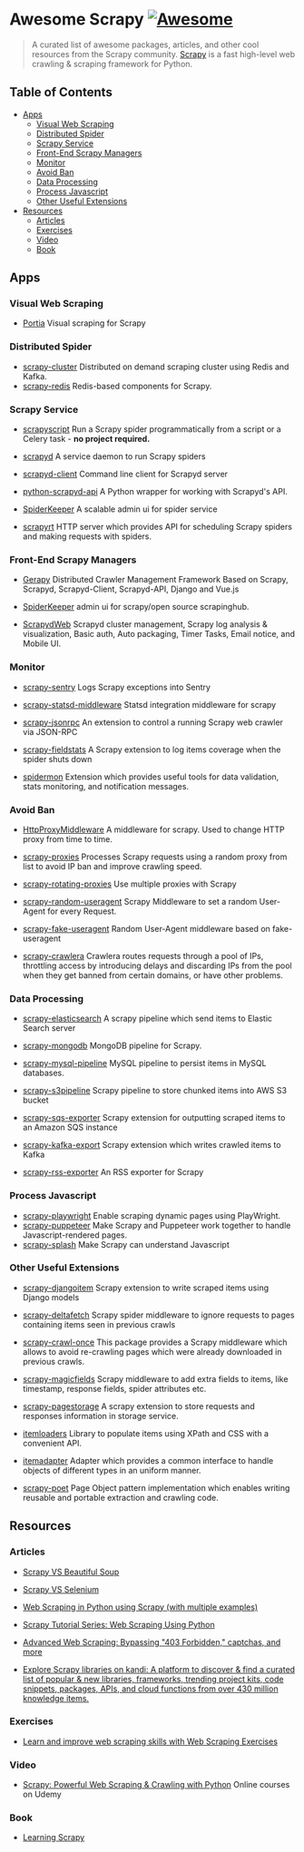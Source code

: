 # Awesome Scrapy [![Awesome](https://cdn.rawgit.com/sindresorhus/awesome/d7305f38d29fed78fa85652e3a63e154dd8e8829/media/badge.svg)](https://github.com/sindresorhus/awesome) 

> A curated list of awesome packages, articles, and other cool resources from the Scrapy community.
> [Scrapy](https://github.com/scrapy/scrapy) is a fast high-level web crawling & scraping framework for Python.

## Table of Contents

- [Apps](#apps)
    - [Visual Web Scraping](#visual-web-scraping)
    - [Distributed Spider](#distributed-spider)
    - [Scrapy Service](#scrapy-service)
    - [Front-End Scrapy Managers](#front-end-scrapy-managers)
    - [Monitor](#monitor)
    - [Avoid Ban](#avoid-ban)
    - [Data Processing](#data-processing)
    - [Process Javascript](#process-javascript)
    - [Other Useful Extensions](#other-useful-extensions)
- [Resources](#resources)
    - [Articles](#articles)
    - [Exercises](#exercises)
    - [Video](#video)
    - [Book](#book)

## Apps

### Visual Web Scraping

* [Portia](https://github.com/scrapinghub/portia) Visual scraping for Scrapy

### Distributed Spider

* [scrapy-cluster](https://github.com/istresearch/scrapy-cluster) Distributed on demand scraping cluster using Redis and Kafka.
* [scrapy-redis](https://github.com/rmax/scrapy-redis) Redis-based components for Scrapy.

### Scrapy Service

* [scrapyscript](https://github.com/jschnurr/scrapyscript) Run a Scrapy spider programmatically from a script or a Celery task - **no project required.**

* [scrapyd](https://github.com/scrapy/scrapyd) A service daemon to run Scrapy spiders

* [scrapyd-client](https://github.com/scrapy/scrapyd-client) Command line client for Scrapyd server

* [python-scrapyd-api](https://github.com/djm/python-scrapyd-api) A Python wrapper for working with Scrapyd's API.

* [SpiderKeeper](https://github.com/DormyMo/SpiderKeeper) A scalable admin ui for spider service

* [scrapyrt](https://github.com/scrapinghub/scrapyrt) HTTP server which provides API for scheduling Scrapy spiders and making requests with spiders.

### Front-End Scrapy Managers

* [Gerapy](https://github.com/Gerapy/Gerapy) Distributed Crawler Management Framework Based on Scrapy, Scrapyd, Scrapyd-Client, Scrapyd-API, Django and Vue.js

* [SpiderKeeper](https://github.com/DormyMo/SpiderKeeper) admin ui for scrapy/open source scrapinghub.

* [ScrapydWeb](https://github.com/my8100/scrapydweb) Scrapyd cluster management, Scrapy log analysis & visualization, Basic auth, Auto packaging, Timer Tasks, Email notice, and Mobile UI.

### Monitor

* [scrapy-sentry](https://github.com/llonchj/scrapy-sentry) Logs Scrapy exceptions into Sentry

* [scrapy-statsd-middleware](https://github.com/zachgoldstein/scrapy-statsd) Statsd integration middleware for scrapy

* [scrapy-jsonrpc](https://github.com/scrapy-plugins/scrapy-jsonrpc) An extension to control a running Scrapy web crawler via JSON-RPC

* [scrapy-fieldstats](https://github.com/stummjr/scrapy-fieldstats) A Scrapy extension to log items coverage when the spider shuts down

* [spidermon](https://github.com/scrapinghub/spidermon) Extension which provides useful tools for data validation, stats monitoring, and notification messages.

### Avoid Ban

* [HttpProxyMiddleware](https://github.com/kohn/HttpProxyMiddleware) A middleware for scrapy. Used to change HTTP proxy from time to time.

* [scrapy-proxies](https://github.com/aivarsk/scrapy-proxies) Processes Scrapy requests using a random proxy from list to avoid IP ban and improve crawling speed.

* [scrapy-rotating-proxies](https://github.com/TeamHG-Memex/scrapy-rotating-proxies) Use multiple proxies with Scrapy

* [scrapy-random-useragent](https://github.com/cnu/scrapy-random-useragent) Scrapy Middleware to set a random User-Agent for every Request.

* [scrapy-fake-useragent](https://github.com/alecxe/scrapy-fake-useragent) Random User-Agent middleware based on fake-useragent

* [scrapy-crawlera](https://github.com/scrapy-plugins/scrapy-crawlera) Crawlera routes requests through a pool of IPs, throttling access by introducing delays and discarding IPs from the pool when they get banned from certain domains, or have other problems.

### Data Processing

* [scrapy-elasticsearch](https://github.com/knockrentals/scrapy-elasticsearch) A scrapy pipeline which send items to Elastic Search server

* [scrapy-mongodb](https://github.com/sebdah/scrapy-mongodb) MongoDB pipeline for Scrapy.

* [scrapy-mysql-pipeline](https://github.com/IaroslavR/scrapy-mysql-pipeline) MySQL pipeline to persist items in MySQL databases.

* [scrapy-s3pipeline](https://github.com/orangain/scrapy-s3pipeline) Scrapy pipeline to store chunked items into AWS S3 bucket

* [scrapy-sqs-exporter](https://github.com/multiplechoice/scrapy-sqs-exporter) Scrapy extension for outputting scraped items to an Amazon SQS instance

* [scrapy-kafka-export](https://github.com/TeamHG-Memex/scrapy-kafka-export) Scrapy extension which writes crawled items to Kafka

* [scrapy-rss-exporter](https://github.com/ljanyst/scrapy-rss-exporter) An RSS exporter for Scrapy

### Process Javascript

* [scrapy-playwright](https://github.com/scrapy-plugins/scrapy-playwright) Enable scraping dynamic pages using PlayWright.
* [scrapy-puppeteer](https://github.com/clemfromspace/scrapy-puppeteer) Make Scrapy and Puppeteer work together to handle Javascript-rendered pages.
* [scrapy-splash](https://github.com/scrapy-plugins/scrapy-splash) Make Scrapy can understand Javascript

### Other Useful Extensions

* [scrapy-djangoitem](https://github.com/scrapy-plugins/scrapy-djangoitem) Scrapy extension to write scraped items using Django models

* [scrapy-deltafetch](https://github.com/scrapy-plugins/scrapy-deltafetch) Scrapy spider middleware to ignore requests to pages containing items seen in previous crawls

* [scrapy-crawl-once](https://github.com/TeamHG-Memex/scrapy-crawl-once) This package provides a Scrapy middleware which allows to avoid re-crawling pages which were already downloaded in previous crawls.

* [scrapy-magicfields](https://github.com/scrapy-plugins/scrapy-magicfields) Scrapy middleware to add extra fields to items, like timestamp, response fields, spider attributes etc.

* [scrapy-pagestorage](https://github.com/scrapy-plugins/scrapy-pagestorage) A scrapy extension to store requests and responses information in storage service.

* [itemloaders](https://github.com/scrapy/itemloaders) Library to populate items using XPath and CSS with a convenient API.

* [itemadapter](https://github.com/scrapy/itemadapter) Adapter which provides a common interface to handle objects of different types in an uniform manner.

* [scrapy-poet](https://github.com/scrapinghub/scrapy-poet) Page Object pattern implementation which enables writing reusable and portable extraction and crawling code.

## Resources

### Articles

* [Scrapy VS Beautiful Soup](https://blog.michaelyin.info/2017/08/10/scrapy-tutorial-1-scrapy-vs-beautiful-soup/)

* [Scrapy VS Selenium](https://blog.michaelyin.info/2017/11/06/web-scraping-framework-review-scrapy-vs-selenium/)

* [Web Scraping in Python using Scrapy (with multiple examples)](https://www.analyticsvidhya.com/blog/2017/07/web-scraping-in-python-using-scrapy/)

* [Scrapy Tutorial Series: Web Scraping Using Python](https://www.accordbox.com/blog/scrapy-tutorial-series-web-scraping-using-python/)

* [Advanced Web Scraping: Bypassing "403 Forbidden," captchas, and more](http://sangaline.com/post/advanced-web-scraping-tutorial/)

* [Explore Scrapy libraries on kandi: A platform to discover & find a curated list of popular & new libraries, frameworks, trending project kits, code snippets, packages, APIs, and cloud functions from over 430 million knowledge items.](https://kandi.openweaver.com/search/libraries?q=scrapy)

### Exercises

* [Learn and improve web scraping skills with Web Scraping Exercises](https://scrapingclub.com/)

### Video

* [Scrapy: Powerful Web Scraping & Crawling with Python](https://www.udemy.com/scrapy-tutorial-web-scraping-with-python/) Online courses on Udemy

### Book

* [Learning Scrapy](https://www.amazon.com/dp/B0166Y6Z70/ref=dp-kindle-redirect?_encoding=UTF8&btkr=1)
